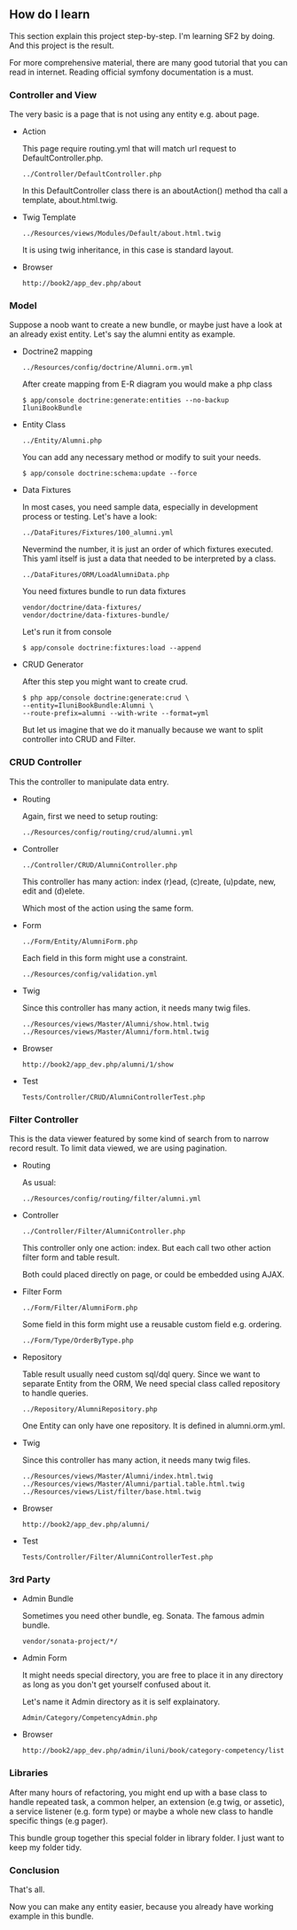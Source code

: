 How do I learn
--------------

This section explain this project step-by-step.
I'm learning SF2 by doing. And this project is the result.

For more comprehensive material,
there are many good tutorial that you can read in internet.
Reading official symfony documentation is a must.


### Controller and View

The very basic is a page that is not using any entity e.g. about page.

*   Action

    This page require routing.yml that
    will match url request to DefaultController.php.

        ../Controller/DefaultController.php

    In this DefaultController class there is an aboutAction() method
    tha call a template, about.html.twig.

*   Twig Template

        ../Resources/views/Modules/Default/about.html.twig

    It is using twig inheritance, in this case is standard layout.

*   Browser

        http://book2/app_dev.php/about


### Model

Suppose a noob want to create a new bundle,
or maybe just have a look at an already exist entity.
Let's say the alumni entity as example.

*   Doctrine2 mapping

        ../Resources/config/doctrine/Alumni.orm.yml

    After create mapping from E-R diagram you would make a php class

        $ app/console doctrine:generate:entities --no-backup IluniBookBundle

*   Entity Class

        ../Entity/Alumni.php

    You can add any necessary method or modify to suit your needs.

        $ app/console doctrine:schema:update --force

*   Data Fixtures

    In most cases, you need sample data,
    especially in development process or testing.
    Let's have a look:

        ../DataFitures/Fixtures/100_alumni.yml

    Nevermind the number, it is just an order of which fixtures executed.
    This yaml itself is just a data that needed to be interpreted by a class.

        ../DataFitures/ORM/LoadAlumniData.php

    You need fixtures bundle to run data fixtures

        vendor/doctrine/data-fixtures/
        vendor/doctrine/data-fixtures-bundle/

    Let's run it from console

        $ app/console doctrine:fixtures:load --append


*   CRUD Generator

    After this step you might want to create crud.

        $ php app/console doctrine:generate:crud \
        --entity=IluniBookBundle:Alumni \
        --route-prefix=alumni --with-write --format=yml

    But let us imagine that we do it manually
    because we want to split controller into CRUD and Filter.


### CRUD Controller

This the controller to manipulate data entry.

*   Routing

    Again, first we need to setup routing:

        ../Resources/config/routing/crud/alumni.yml

*   Controller

        ../Controller/CRUD/AlumniController.php

    This controller has many action:
    index (r)ead, (c)reate, (u)pdate, new, edit and (d)elete.

    Which most of the action using the same form.

*   Form

        ../Form/Entity/AlumniForm.php

    Each field in this form might use a constraint.

        ../Resources/config/validation.yml

*   Twig

    Since this controller has many action, it needs many twig files.

        ../Resources/views/Master/Alumni/show.html.twig
        ../Resources/views/Master/Alumni/form.html.twig

*   Browser

        http://book2/app_dev.php/alumni/1/show

*   Test

        Tests/Controller/CRUD/AlumniControllerTest.php


### Filter Controller

This is the data viewer
featured by some kind of search from to narrow record result.
To limit data viewed, we are using pagination.

*   Routing

    As usual:

        ../Resources/config/routing/filter/alumni.yml

*   Controller

        ../Controller/Filter/AlumniController.php

    This controller only one action: index.
    But each call two other action filter form and table result.

    Both could placed directly on page,
    or could be embedded using AJAX.

*   Filter Form

        ../Form/Filter/AlumniForm.php

    Some field in this form might use a reusable custom field
    e.g. ordering.

        ../Form/Type/OrderByType.php

*   Repository

    Table result usually need custom sql/dql query.
    Since we want to separate Entity from the ORM,
    We need special class called repository to handle queries.

        ../Repository/AlumniRepository.php

    One Entity can only have one repository.
    It is defined in alumni.orm.yml.

*   Twig

    Since this controller has many action, it needs many twig files.

        ../Resources/views/Master/Alumni/index.html.twig
        ../Resources/views/Master/Alumni/partial.table.html.twig
        ../Resources/views/List/filter/base.html.twig

*   Browser

        http://book2/app_dev.php/alumni/

*   Test

        Tests/Controller/Filter/AlumniControllerTest.php

### 3rd Party

*   Admin Bundle

    Sometimes you need other bundle, eg. Sonata. The famous admin bundle.

        vendor/sonata-project/*/

*   Admin Form

    It might needs special directory,
    you are free to place it in any directory
    as long as you don't get yourself confused about it.

    Let's name it Admin directory as it is self explainatory.

        Admin/Category/CompetencyAdmin.php

*   Browser

        http://book2/app_dev.php/admin/iluni/book/category-competency/list


### Libraries

After many hours of refactoring,
you might end up with a base class to handle repeated task, a common helper,
an extension (e.g twig, or assetic), a service listener (e.g. form type)
or maybe a whole new class to handle specific things (e.g pager).

This bundle group together this special folder in library folder.
I just want to keep my folder tidy.


### Conclusion

That's all.

Now you can make any entity easier,
because you already have working example in this bundle.
